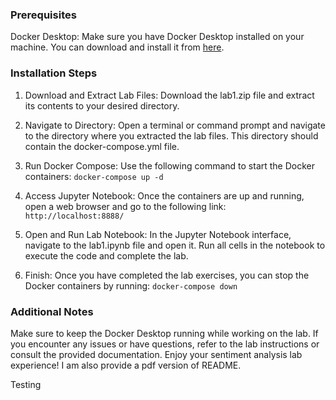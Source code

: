 ### Prerequisites
Docker Desktop: Make sure you have Docker Desktop installed on your machine. You can download and install it from [here](https://www.docker.com/products/docker-desktop/).

### Installation Steps
1. Download and Extract Lab Files: Download the lab1.zip file and extract its contents to your desired directory.

2. Navigate to Directory: Open a terminal or command prompt and navigate to the directory where you extracted the lab files. This directory should contain the docker-compose.yml file.

3. Run Docker Compose: Use the following command to start the Docker containers:
`docker-compose up -d`

4. Access Jupyter Notebook: Once the containers are up and running, open a web browser and go to the following link:
`http://localhost:8888/`

5. Open and Run Lab Notebook: In the Jupyter Notebook interface, navigate to the lab1.ipynb file and open it. Run all cells in the notebook to execute the code and complete the lab.

6. Finish: Once you have completed the lab exercises, you can stop the Docker containers by running:
`docker-compose down`

### Additional Notes
Make sure to keep the Docker Desktop running while working on the lab.
If you encounter any issues or have questions, refer to the lab instructions or consult the provided documentation.
Enjoy your sentiment analysis lab experience!
I am also provide a pdf version of README.

Testing